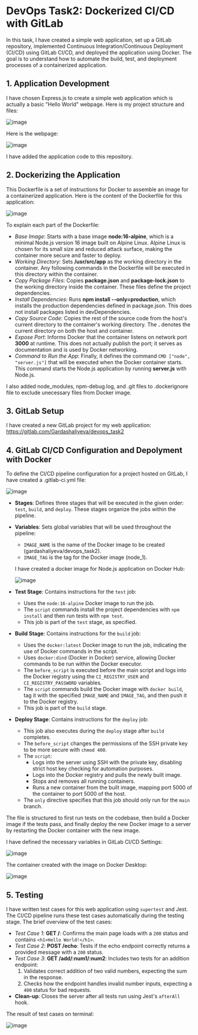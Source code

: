 # DevOps Task2: Dockerized CI/CD with GitLab

In this task, I have created a simple web application, set up a GitLab repository, implemented Continuous Integration/Continuous Deployment (CI/CD) using GitLab CI/CD, and deployed the application using Docker. 
The goal is to understand how to automate the build, test, and deployment processes of a containerized application.

## 1. Application Development
I have chosen Express.js to create a simple web application which is actually a basic "Hello World" webpage. Here is my project structure and files:

![image](https://github.com/Gardashaliyeva/devops_task2/assets/94057319/768dfa37-f819-4172-bee9-31935decac0d)

Here is the webpage:

![image](https://github.com/Gardashaliyeva/devops_task2/assets/94057319/34a00576-8a61-47a5-9fea-4c57676e46d7)

I have added the application code to this repository.

## 2. Dockerizing the Application
This Dockerfile is a set of instructions for Docker to assemble an image for a containerized application. Here is the content of the Dockerfile for this application:

![image](https://github.com/Gardashaliyeva/devops_task2/assets/94057319/e29ddab9-fb8d-4e4e-b0ae-d92cbcafdef9)

To explain each part of the Dockerfile:
* *Base Image*: Starts with a base image **node:16-alpine**, which is a minimal Node.js version 16 image built on Alpine Linux. Alpine Linux is chosen for its small size and reduced attack surface, making the container more secure and faster to deploy.
* *Working Directory*: Sets **/usr/src/app** as the working directory in the container. Any following commands in the Dockerfile will be executed in this directory within the container.
* *Copy Package Files*: Copies **package.json** and **package-lock.json** to the working directory inside the container. These files define the project dependencies.
* *Install Dependencies*: Runs **npm install --only=production**, which installs the production dependencies defined in package.json. This does not install packages listed in devDependencies.
* *Copy Source Code*: Copies the rest of the source code from the host's current directory to the container's working directory. The **.** denotes the current directory on both the host and container.
* *Expose Port*: Informs Docker that the container listens on network port **3000** at runtime. This does not actually publish the port; it serves as documentation and is used by Docker networking.
* *Command to Run the App*: Finally, it defines the command `CMD ["node", "server.js"]` that will be executed when the Docker container starts. This command starts the Node.js application by running **server.js** with Node.js.

I also added node_modules, npm-debug.log, and .git files to .dockerignore file to exclude unecessary files from Docker image.

## 3. GitLab Setup
I have created a new GitLab project for my web application: https://gitlab.com/Gardashaliyeva/devops_task2

## 4. GitLab CI/CD Configuration and Depolyment with Docker
To define the CI/CD pipeline configuration for a project hosted on GitLab, I have created a .gitlab-ci.yml file:

![image](https://github.com/Gardashaliyeva/devops_task2/assets/94057319/2c6fb6c0-4a85-411b-97ce-05484f3b77c9)

- **Stages**: Defines three stages that will be executed in the given order: `test`, `build`, and `deploy`. These stages organize the jobs within the pipeline.
- **Variables**: Sets global variables that will be used throughout the pipeline:
  - `IMAGE_NAME` is the name of the Docker image to be created (gardashaliyeva/devops_task2).
  - `IMAGE_TAG` is the tag for the Docker image (node_1).
    
  I have created a docker image for Node.js application on Docker Hub:
  
  ![image](https://github.com/Gardashaliyeva/devops_task2/assets/94057319/ac8ae177-a2c9-4120-9d88-815dfc66063d)

- **Test Stage**: Contains instructions for the `test` job:
  - Uses the `node:16-alpine` Docker image to run the job.
  - The `script` commands install the project dependencies with `npm install` and then run tests with `npm test`.
  - This job is part of the `test` stage, as specified.
- **Build Stage**: Contains instructions for the `build` job:
  - Uses the `docker:latest` Docker image to run the job, indicating the use of Docker commands in the script.
  - Uses `docker:dind` (Docker in Docker) service, allowing Docker commands to be run within the Docker executor.
  - The `before_script` is executed before the main script and logs into the Docker registry using the `CI_REGISTRY_USER` and `CI_REGISTRY_PASSWORD` variables.
  - The `script` commands build the Docker image with `docker build`, tag it with the specified `IMAGE_NAME` and `IMAGE_TAG`, and then push it to the Docker registry.
  - This job is part of the `build` stage.
- **Deploy Stage**: Contains instructions for the `deploy` job:
  - This job also executes during the `deploy` stage after `build` completes.
  - The `before_script` changes the permissions of the SSH private key to be more secure with `chmod 400`.
  - The `script`:
    - Logs into the server using SSH with the private key, disabling strict host key checking for automation purposes.
    - Logs into the Docker registry and pulls the newly built image.
    - Stops and removes all running containers.
    - Runs a new container from the built image, mapping port 5000 of the container to port 5000 of the host.
  - The `only` directive specifies that this job should only run for the `main` branch.

The file is structured to first run tests on the codebase, then build a Docker image if the tests pass, and finally deploy the new Docker image to a server by restarting the Docker container with the new image.

I have defined the necessary variables in GitLab CI/CD Settings:

![image](https://github.com/Gardashaliyeva/devops_task2/assets/94057319/e3199ede-11a3-4265-892a-6d5f9777431b)

The container created with the image on Docker Desktop:

![image](https://github.com/Gardashaliyeva/devops_task2/assets/94057319/284d601e-2ad6-48cd-b2cf-2318d055380c)

## 5. Testing 
I have written test cases for this web application  using `supertest` and Jest. The CI/CD pipeline runs these test cases automatically during the testing stage. The brief overview of the test cases:
- *Test Case 1*: **GET /**: Confirms the main page loads with a `200` status and contains `<h1>Hello World!</h1>`.
- *Test Case 2*: **POST /echo**: Tests if the echo endpoint correctly returns a provided message with a `200` status.
- *Test Case 3*: **GET /add/:num1/:num2**: Includes two tests for an addition endpoint:
  1. Validates correct addition of two valid numbers, expecting the sum in the response.
  2. Checks how the endpoint handles invalid number inputs, expecting a `400` status for bad requests.
- **Clean-up**: Closes the server after all tests run using Jest's `afterAll` hook.

The result of test cases on terminal:

![image](https://github.com/Gardashaliyeva/devops_task2/assets/94057319/06cde289-4367-44e3-891e-17daa9d93ce9)
